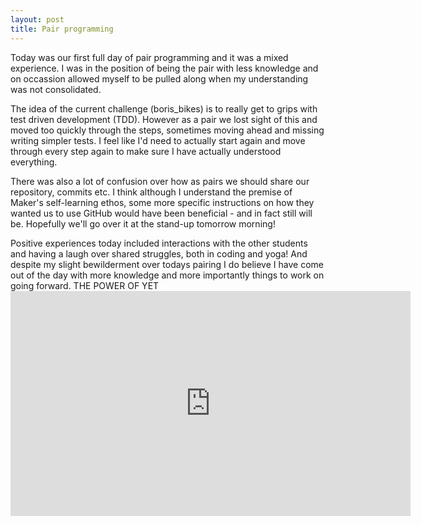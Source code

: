 ```yaml
---
layout: post
title: Pair programming
---
```

Today was our first full day of pair programming and it was a mixed experience.  I was in the position of being the pair with less knowledge and on occassion allowed myself to be pulled along when my understanding was not consolidated.  

The idea of the current challenge (boris_bikes) is to really get to grips with test driven development (TDD). However as a pair we lost sight of this and moved too quickly through the steps, sometimes moving ahead and missing writing simpler tests.  I feel like I'd need to actually start again and move through every step again to make sure I have actually understood everything.  

There was also a lot of confusion over how as pairs we should share our repository, commits etc.  I think although I understand the premise of Maker's self-learning ethos, some more specific instructions on how they wanted us to use GitHub would have been beneficial - and in fact still will be. Hopefully we'll go over it at the stand-up tomorrow morning!

Positive experiences today included interactions with the other students and having a laugh over shared struggles, both in coding and yoga!  And despite my slight bewilderment over todays pairing I do believe I have come out of the day with more knowledge and more importantly things to work on going forward.  THE POWER OF YET <iframe src="https://embed-ssl.ted.com/talks/carol_dweck_the_power_of_believing_that_you_can_improve.html" width="640" height="360" frameborder="0" scrolling="no" webkitAllowFullScreen mozallowfullscreen allowFullScreen></iframe>
